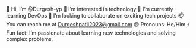 👋 Hi, I’m @Durgesh-yp
👀 I’m interested in technology
🌱 I’m currently learning DevOps
💞️ I’m looking to collaborate on exciting tech projects
📫 You can reach me at Durgeshpatil2023@gmail.com
😄 Pronouns: He/Him
⚡ Fun fact: I’m passionate about learning new technologies and solving complex problems.

<!---
Durgesh-yp/Durgesh-yp is a ✨ special ✨ repository because its `README.md` (this file) appears on your GitHub profile.
You can click the Preview link to take a look at your changes.
--->
